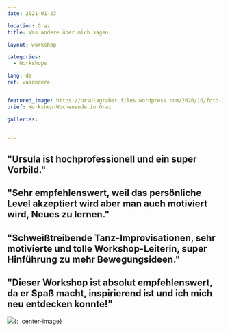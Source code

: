 ```yaml
---
date: 2021-01-23

location: Graz
title: Was andere über mich sagen

layout: workshop

categories:
  - Workshops

lang: de
ref: wasandere


featured_image: https://ursulagraber.files.wordpress.com/2020/10/foto-106.jpg?w=500&fit=crop
brief: Workshop-Wochenende in Graz

galleries:


---
```

## "Ursula ist hochprofessionell und ein super Vorbild." <br />

## "Sehr empfehlenswert, weil das persönliche Level akzeptiert wird aber man auch motiviert wird, Neues zu lernen."<br />

## "Schweißtreibende Tanz-Improvisationen, sehr motivierte und tolle Workshop-Leiterin, super Hinführung zu mehr Bewegungsideen." <br />

## "Dieser Workshop ist absolut empfehlenswert, da er Spaß macht, inspirierend ist und ich mich neu entdecken konnte!"<br>

![](https://ursulagraber.files.wordpress.com/2020/11/dscf4001.jpg?w=300&fit=crop){: .center-image}
